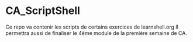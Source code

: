 # CA_ScriptShell
Ce repo va contenir les scripts de certains exercices de learnshell.org
Il permettra aussi de finaliser le 4ème module de la première semaine de CA.
